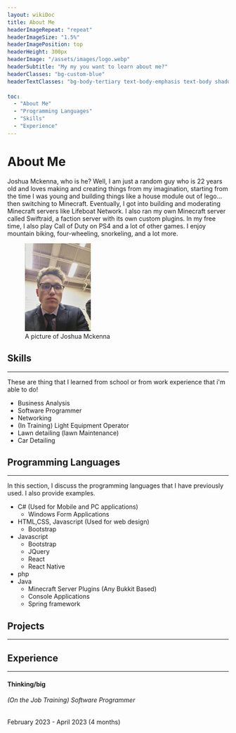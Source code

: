 ```yaml
---
layout: wikiDoc
title: About Me
headerImageRepeat: "repeat"
headerImageSize: "1.5%"
headerImagePosition: top
headerHeight: 300px
headerImage: "/assets/images/logo.webp"
headerSubtitle: "My my you want to learn about me?"
headerClasses: "bg-custom-blue"
headerTextClasses: "bg-body-tertiary text-body-emphasis text-body shadow-lg p-3 mb-5 rounded bg-opacity-75"

toc:
  - "About Me"
  - "Programming Languages"
  - "Skills"
  - "Experience"
---
```


<!---
####  Table Of Contents
1.  [About Me](#About Me)
2.  [Programming Languages](#Programming Languages) 
3.  [Skills](#Skills)
4.  [Experience](#Experience)


!-->

<div class="row row-cols-1 row-cols-lg-2">
    <div class="col">
        <h1 id="about-me">About Me</h1>
        <p class="">Joshua Mckenna, who is he? Well, I am just a random guy who is 22 years old and loves making and creating
            things from my
            imagination, starting from the time I was young and building things like a house module out of lego... then
            switching to
            Minecraft. Eventually, I got into building and moderating Minecraft servers like Lifeboat Network. I also
            ran my own
            Minecraft server called Swiftraid, a faction server with its own custom plugins. In my free time, I also
            play Call of
            Duty on PS4 and a lot of other games. I enjoy mountain biking, four-wheeling, snorkeling, and a lot
            more.
        </p>
    </div>
    <figure class="col figure border-2 border-dark mt-md-5" id="picture"
            style="width: fit-content; height: fit-content;">
        <picture style="height: fit-content; width: fit-content;">
            <!-- <source media="(min-width: 1200px)" srcset="/about/assets/profile_250x333.jpg">-->
            <source media="(min-width: 992px)" srcset="/about/assets/profile_200x267.jpg">
            <source media="(min-width: 992px)" srcset="/about/assets/profile_150x200.jpg">
<!--            <source media="(min-width: 576px)" srcset="/about/assets/profile_100x133.jpg">-->
            <img alt="A picture of Joshua" class="figure-img img-fluid rounded" src="/about/assets/profile_150x200.jpg">
        </picture>
        <figcaption class="figure-caption fs-6" id="photoFig">A picture of Joshua Mckenna</figcaption>
    </figure>
</div>

## Skills

----------------------------------

These are thing that I learned from school or from work experience that i'm able to do!

- Business Analysis
- Software Programmer
- Networking
- (In Training) Light Equipment Operator
- Lawn detailing (lawn Maintenance)
- Car Detailing

## Programming Languages

----------------------------------

In this section, I discuss the programming languages that I have previously used. I also provide examples.

- C# (Used for Mobile and PC applications)
    - Windows Form Applications
- HTML,CSS, Javascript (Used for web design)
    - Bootstrap
- Javascript
    - Bootstrap
    - JQuery
    - React
    - React Native
- php
- Java
    - Minecraft Server Plugins (Any Bukkit Based)
    - Console Applications
    - Spring framework

## Projects

----------------------------------

## Experience

----------------------------------

#### Thinking/big ####

###### (On the Job Training) Software Programmer ######

February 2023 - April 2023 (4 months)





